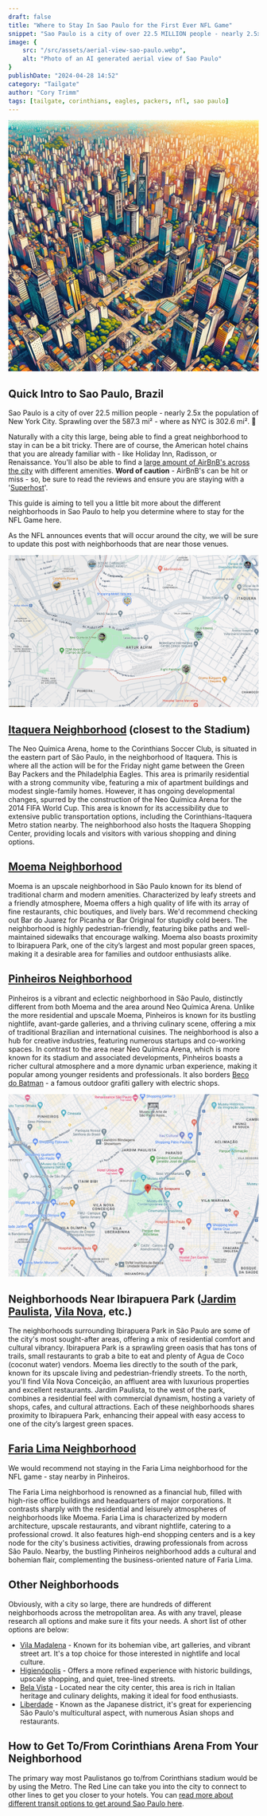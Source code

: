 ```yaml
---
draft: false
title: "Where to Stay In Sao Paulo for the First Ever NFL Game"
snippet: "Sao Paulo is a city of over 22.5 MILLION people - nearly 2.5x the size of New York City. Use our guide to help find a great neighborhood to stay."
image: {
    src: "/src/assets/aerial-view-sao-paulo.webp",
    alt: "Photo of an AI generated aerial view of Sao Paulo"
}
publishDate: "2024-04-28 14:52"
category: "Tailgate"
author: "Cory Trimm"
tags: [tailgate, corinthians, eagles, packers, nfl, sao paulo]
---
```


![Photo of an AI generated aerial view of Sao Paulo](../../assets/aerial-view-sao-paulo.webp)

## Quick Intro to Sao Paulo, Brazil
Sao Paulo is a city of over 22.5 million people - nearly 2.5x the population of New York City. Sprawling over the 587.3 mi² - where as NYC is 302.6 mi². 🤯

Naturally with a city this large, being able to find a great neighborhood to stay in can be a bit tricky. There are of course, the American hotel chains that you are already familiar with - like Holiday Inn, Radisson, or Renaissance. You'll also be able to find a [large amount of AirBnB's across the city](https://www.airbnb.com/s/Sao-Paulo--Brazil/homes?tab_id=home_tab&refinement_paths%5B%5D=%2Fhomes&flexible_trip_lengths%5B%5D=one_week&monthly_start_date=2024-06-01&monthly_length=3&monthly_end_date=2024-08-01&price_filter_input_type=0&channel=EXPLORE&query=Sao%20Paulo%2C%20Brazil&place_id=ChIJ0WGkg4FEzpQRrlsz_whLqZs&date_picker_type=calendar&source=structured_search_input_header&search_type=filter_change&price_filter_num_nights=5&ne_lat=-23.510494766766186&ne_lng=-46.595548967164746&sw_lat=-23.63166153051278&sw_lng=-46.69877349702497&zoom=12.79479972455441&zoom_level=12&search_by_map=true&checkin=2024-09-05&checkout=2024-09-08) with different amenities. **Word of caution** - AirBnB's can be hit or miss - so, be sure to read the reviews and ensure you are staying with a '[Superhost](https://www.airbnb.com/help/article/828)'.

This guide is aiming to tell you a little bit more about the different neighborhoods in Sao Paulo to help you determine where to stay for the NFL Game here.

As the NFL announces events that will occur around the city, we will be sure to update this post with neighborhoods that are near those venues.

![screenshot of itaquera map view](../../assets/itaquera-map-view.png)
## [Itaquera Neighborhood](https://www.google.com/maps/place/Itaquera,+S%C3%A3o+Paulo+-+State+of+S%C3%A3o+Paulo,+Brazil/@-23.5339784,-46.4716919,13.93z/data=!4m6!3m5!1s0x94ce66b99a42eac7:0x8ed06d80800b0a3c!8m2!3d-23.5374198!4d-46.4536983!16s%2Fm%2F0fq2p7t?entry=ttu) (closest to the Stadium)
The Neo Química Arena, home to the Corinthians Soccer Club, is situated in the eastern part of São Paulo, in the neighborhood of Itaquera. This is where all the action will be for the Friday night game between the Green Bay Packers and the Philadelphia Eagles. This area is primarily residential with a strong community vibe, featuring a mix of apartment buildings and modest single-family homes. However, it has ongoing developmental changes, spurred by the construction of the Neo Química Arena for the 2014 FIFA World Cup. This area is known for its accessibility due to extensive public transportation options, including the Corinthians-Itaquera Metro station nearby. The neighborhood also hosts the Itaquera Shopping Center, providing locals and visitors with various shopping and dining options.

## [Moema Neighborhood](https://www.google.com/maps/place/Moema,+S%C3%A3o+Paulo+-+State+of+S%C3%A3o+Paulo,+Brazil/@-23.6020717,-46.6768876,17z/data=!3m1!4b1!4m6!3m5!1s0x94ce59f8e9ffac95:0xd02a34bc9438ea3b!8m2!3d-23.6020214!4d-46.6721032!16s%2Fg%2F122tz_58?entry=ttu)
Moema is an upscale neighborhood in São Paulo known for its blend of traditional charm and modern amenities. Characterized by leafy streets and a friendly atmosphere, Moema offers a high quality of life with its array of fine restaurants, chic boutiques, and lively bars. We'd recommend checking out Bar do Juarez for Picanha or Bar Original for stupidly cold beers. The neighborhood is highly pedestrian-friendly, featuring bike paths and well-maintained sidewalks that encourage walking. Moema also boasts proximity to Ibirapuera Park, one of the city’s largest and most popular green spaces, making it a desirable area for families and outdoor enthusiasts alike.

## [Pinheiros Neighborhood](https://www.google.com/maps/place/Pinheiros,+S%C3%A3o+Paulo+-+State+of+S%C3%A3o+Paulo,+Brazil/@-23.5620058,-46.6987426,15z/data=!3m1!4b1!4m6!3m5!1s0x94ce5798cb16268f:0xa94014a3e39a3708!8m2!3d-23.5635787!4d-46.6916068!16s%2Fg%2F155ryzty?entry=ttu)
Pinheiros is a vibrant and eclectic neighborhood in São Paulo, distinctly different from both Moema and the area around Neo Química Arena. Unlike the more residential and upscale Moema, Pinheiros is known for its bustling nightlife, avant-garde galleries, and a thriving culinary scene, offering a mix of traditional Brazilian and international cuisines. The neighborhood is also a hub for creative industries, featuring numerous startups and co-working spaces. In contrast to the area near Neo Química Arena, which is more known for its stadium and associated developments, Pinheiros boasts a richer cultural atmosphere and a more dynamic urban experience, making it popular among younger residents and professionals. It also borders [Beco do Batman](https://www.google.com/maps/place/Beco+do+Batman/@-23.5566009,-46.6891539,17z/data=!3m1!4b1!4m6!3m5!1s0x94ce575858b6a5b9:0xc5b1a9636043ff22!8m2!3d-23.5566009!4d-46.686579!16s%2Fg%2F11b6pwftrw?entry=ttu) - a famous outdoor grafiti gallery with electric shops.

![screenshot of neighborhoods near ibirapuera park](../../assets/ibirapuera-map-view.png)
## Neighborhoods Near Ibirapuera Park ([Jardim Paulista](https://www.google.com/maps/place/Jardim+Paulista,+S%C3%A3o+Paulo+-+State+of+S%C3%A3o+Paulo,+Brazil/@-23.5339784,-46.4716919,13.93z/data=!4m6!3m5!1s0x94ce59c2db1faacb:0x186ce70be3f34d44!8m2!3d-23.5739787!4d-46.6606906!16s%2Fg%2F120r00xg?entry=ttu), [Vila Nova](https://www.google.com/maps/place/Vila+Nova+Concei%C3%A7%C3%A3o,+S%C3%A3o+Paulo+-+State+of+S%C3%A3o+Paulo,+Brazil/@-23.5742553,-46.6704143,15z/data=!4m6!3m5!1s0x94ce57575900735f:0xdfe8f65daf38be97!8m2!3d-23.5917828!4d-46.6727333!16s%2Fg%2F121pqdsq?entry=ttu), etc.)
The neighborhoods surrounding Ibirapuera Park in São Paulo are some of the city's most sought-after areas, offering a mix of residential comfort and cultural vibrancy. Ibirapuera Park is a sprawling green oasis that has tons of trails, small restaurants to grab a bite to eat and plenty of Agua de Coco (coconut water) vendors. Moema lies directly to the south of the park, known for its upscale living and pedestrian-friendly streets. To the north, you'll find Vila Nova Conceição, an affluent area with luxurious properties and excellent restaurants. Jardim Paulista, to the west of the park, combines a residential feel with commercial dynamism, hosting a variety of shops, cafes, and cultural attractions. Each of these neighborhoods shares proximity to Ibirapuera Park, enhancing their appeal with easy access to one of the city’s largest green spaces.

## [Faria Lima Neighborhood](https://www.google.com/maps/place/Av.+Brig.+Faria+Lima,+S%C3%A3o+Paulo+-+SP,+Brazil/@-23.5787618,-46.6897521,15.83z/data=!4m6!3m5!1s0x94ce576d1b6136f3:0xd07acf864bcd7990!8m2!3d-23.5775252!4d-46.6868419!16s%2Fm%2F026wnsp?entry=ttu)
We would recommend not staying in the Faria Lima neighborhood for the NFL game - stay nearby in Pinheiros.

The Faria Lima neighborhood is renowned as a financial hub, filled with high-rise office buildings and headquarters of major corporations. It contrasts sharply with the residential and leisurely atmospheres of neighborhoods like Moema. Faria Lima is characterized by modern architecture, upscale restaurants, and vibrant nightlife, catering to a professional crowd. It also features high-end shopping centers and is a key node for the city's business activities, drawing professionals from across São Paulo. Nearby, the bustling Pinheiros neighborhood adds a cultural and bohemian flair, complementing the business-oriented nature of Faria Lima.

## Other Neighborhoods
Obviously, with a city so large, there are hundreds of different neighborhoods across the metropolitan area. As with any travel, please research all options and make sure it fits your needs. A short list of other options are below:

- [Vila Madalena](https://www.google.com/maps/place/Vila+Madalena,+S%C3%A3o+Paulo+-+State+of+S%C3%A3o+Paulo,+Brazil/@-23.5787618,-46.6897521,15.83z/data=!4m2!3m1!1s0x94ce57be69847fa9:0xd423d197dd9d1e01?entry=ttu) - Known for its bohemian vibe, art galleries, and vibrant street art. It's a top choice for those interested in nightlife and local culture.
- [Higienópolis](https://www.google.com/maps/place/Higien%C3%B3polis,+S%C3%A3o+Paulo+-+State+of+S%C3%A3o+Paulo,+Brazil/@-23.548177,-46.6630061,16z/data=!3m1!4b1!4m6!3m5!1s0x94ce583bf6fab555:0xf467850dd14cd5dd!8m2!3d-23.5457512!4d-46.6599426!16s%2Fg%2F120k19hl?entry=ttu) - Offers a more refined experience with historic buildings, upscale shopping, and quiet, tree-lined streets.
- [Bela Vista](https://www.google.com/maps/place/Bela+Vista,+S%C3%A3o+Paulo+-+State+of+S%C3%A3o+Paulo,+Brazil/@-23.5620283,-46.6571093,15z/data=!3m1!4b1!4m6!3m5!1s0x94ce59b756463d61:0x9f3d1e6f7f40964!8m2!3d-23.5554048!4d-46.6456426!16s%2Fg%2F1224122h?entry=ttu) - Located near the city center, this area is rich in Italian heritage and culinary delights, making it ideal for food enthusiasts.
- [Liberdade](https://www.google.com/maps/place/Liberdade,+S%C3%A3o+Paulo+-+State+of+S%C3%A3o+Paulo,+Brazil/@-23.5620283,-46.6571093,15z/data=!4m6!3m5!1s0x94ce59a00cc9896b:0x4d7fa8becba4e40d!8m2!3d-23.5599169!4d-46.6312586!16s%2Fg%2F1233lxsm?entry=ttu) - Known as the Japanese district, it's great for experiencing São Paulo's multicultural aspect, with numerous Asian shops and restaurants.


## How to Get To/From Corinthians Arena From Your Neighborhood
The primary way most Paulistanos go to/from Corinthians stadium would be by using the Metro. The Red Line can take you into the city to connect to other lines to get you closer to your hotels. You can [read more about different transit options to get around Sao Paulo here](/blog/how-to-get-around-sao-paulo/).
